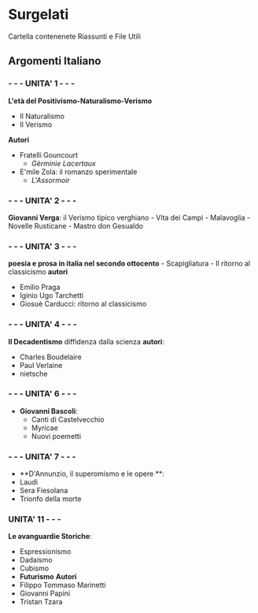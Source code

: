 # Surgelati

Cartella contenenete Riassunti e File Utili

## Argomenti Italiano

### - - -  UNITA' 1 - - - 
**L'età del Positivismo-Naturalismo-Verismo**
- Il Naturalismo
- Il Verismo

**Autori**
- Fratelli Gouncourt
	- *Gèrminie Lacertaux*
- E'mile Zola: il romanzo sperimentale
	- *L'Assormoir*

### - - - UNITA' 2 - - - 
 **Giovanni Verga**: il Verismo tipico verghiano
	- Vita dei Campi
	- Malavoglia
	- Novelle Rusticane
	- Mastro don Gesualdo
### - - - UNITA' 3	- - -
**poesia e prosa in italia nel secondo ottocento**
	- Scapigliatura
	- Il ritorno al classicismo	
**autori**
- Emilio Praga
- Iginio Ugo Tarchetti
- Giosuè Carducci: ritorno al classicismo
### - - - UNITA' 4 - - -
**Il Decadentismo**
diffidenza dalla scienza 
**autori**:
- Charles Boudelaire
- Paul Verlaine
- nietsche
### - - - UNITA' 6 - - -
- **Giovanni Bascoli**:
	- Canti di Castelvecchio
	- Myricae
	- Nuovi poemetti
### - - - UNITA' 7 - - -
- **D'Annunzio, il superomismo e le opere **:
- Laudi
- Sera Fiesolana
- Trionfo della morte
### UNITA' 11 - - - 
**Le avanguardie Storiche**:
- Espressionismo
- Dadaismo
- Cubismo
- **Futurismo**
**Autori**
- Filippo Tommaso Marinetti
- Giovanni Papini
- Tristan Tzara 

<!--stackedit_data:
eyJoaXN0b3J5IjpbLTE4MDUxNjI5NjAsMTAwMjg5NzU4NCwtMT
c5NzE1NjQzOSwtMjU5MzM5Mjc0LC02NjAyNzkxMTUsMjAwMTg5
NzYxLC05OTk1Njk0NjYsMTg5Mzg2NTg1MiwyMjE0NzU5MzMsMT
Y4MzgxMDUxNCwtNTQxMzEzNjI0LDEzMzQ2OTU2MzAsLTE3Mjg1
MTYzMDMsMTc2MDYyNDIzNyw0Mjc4MTgwOTMsLTI2MTExNTQ5LD
IxMzAxOTU3ODRdfQ==
-->